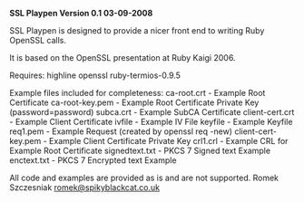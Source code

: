 **SSL Playpen Version 0.1 03-09-2008**

SSL Playpen is designed to provide a nicer front end to writing Ruby OpenSSL
calls. 

It is based on the OpenSSL presentation at Ruby Kaigi 2006.

Requires:
highline
openssl
ruby-termios-0.9.5

Example files included for completeness:
ca-root.crt - Example Root Certificate
ca-root-key.pem - Example Root Certificate Private Key (password=password)
subca.crt - Example SubCA Certificate
client-cert.crt - Example Client Certificate
ivfile - Example IV File
keyfile - Example Keyfile
req1.pem - Example Request (created by openssl req -new)
client-cert-key.pem - Example Client Certificate Private Key
crl1.crl - Example CRL for Example Root Certificate
signedtext.txt - PKCS 7 Signed text Example
enctext.txt - PKCS 7 Encrypted text Example

All code and examples are provided as is and are not supported.
Romek Szczesniak
romek@spikyblackcat.co.uk
